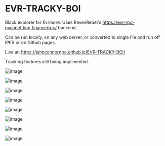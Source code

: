 # EVR-TRACKY-BOI

Block explorer for Evrmore.  Uses RavenRebel's https://evr-rpc-mainnet.ting.finance/rpc/ backend.

Can be run locally, on any web server, or converted to single file and run off IPFS or on Github pages.

Live at:  https://johnconnornpc.github.io/EVR-TRACKY-BOI/

Tracking features still being implimented.

![image](https://github.com/user-attachments/assets/f1e2d875-0ce4-4df5-984b-72a9b328d20e)

![image](https://github.com/user-attachments/assets/b966db71-1705-4dd0-a411-a9075e14b227)

![image](https://github.com/user-attachments/assets/2bb75840-b09f-4d20-a8c5-d5c3d362f1c5)

![image](https://github.com/user-attachments/assets/7442c0eb-23dd-4782-b365-a729314550d7)

![image](https://github.com/user-attachments/assets/9b1a9f92-864c-416a-a9a6-8faebdd11b43)

![image](https://github.com/user-attachments/assets/306445ad-c539-445f-a356-1bc920e0fb5f)

![image](https://github.com/user-attachments/assets/e2f57783-00a4-48b6-98a4-2d7c1cf8cea9)

![image](https://github.com/user-attachments/assets/9c147bac-134e-4bde-b618-5be254bbabf9)
